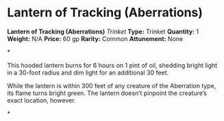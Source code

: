 # Lantern of Tracking (Aberrations)

**Lantern of Tracking (Aberrations)**
_Trinket_
**Type:** Trinket
**Quantity:** 1
**Weight:** N/A
**Price:** 60 gp
**Rarity:** Common
**Attunement:** None

*<p>This hooded lantern burns for 6 hours on 1 pint of oil, shedding bright light in a 30-foot radius and dim light for an additional 30 feet.

While the lantern is within 300 feet of any creature of the Aberration type, its flame turns bright green. The lantern doesn’t pinpoint the creature’s exact location, however.</p>*